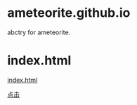 # ameteorite.github.io
abctry for ameteorite.

# index.html
[index.html](https://github.com/ameteorite/ameteorite.github.io/blob/master/index.html)

[点击](https://ameteorite.github.io/)
